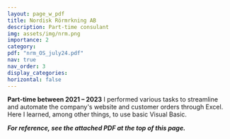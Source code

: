 ```yaml
---
layout: page_w_pdf
title: Nordisk Rörmrkning AB
description: Part-time consulant
img: assets/img/nrm.png
importance: 2
category:
pdf: "nrm_OS_july24.pdf"
nav: true
nav_order: 3
display_categories:
horizontal: false
---
```


<!-- markdownlint-disable MD033 -->

**Part-time between 2021 – 2023**
I performed various tasks to streamline and automate the company's website and customer orders
through Excel. Here I learned, among other things, to use basic Visual Basic.

**_For reference, see the attached PDF at the top of this page._**
